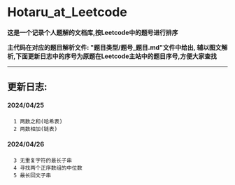 # Hotaru_at_Leetcode

**这是一个记录个人题解的文档库,按Leetcode中的题号进行排序**

**主代码在对应的题目解析文件: "题目类型/题号_题目.md"文件中给出, 辅以图文解析,下面更新日志中的序号为原题在Leetcode主站中的题目序号,方便大家查找**

----

## 更新日志:

#### 2024/04/25
      1 两数之和(哈希表)
      2 两数相加(链表)
#### 2024/04/26
      3 无重复字符的最长子串
      4 寻找两个正序数组的中位数
      5 最长回文子串

